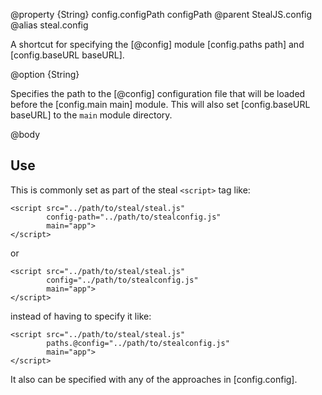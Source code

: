 @property {String} config.configPath configPath
@parent StealJS.config
@alias steal.config

A shortcut for specifying the [@config] module [config.paths path] and [config.baseURL baseURL]. 

@option {String}

Specifies the path to the [@config] configuration file that will be loaded before the
[config.main main] module. This will also set [config.baseURL baseURL] to
the `main` module directory.
   
@body

## Use

This is commonly set as part of the steal `<script>` tag like:

```
<script src="../path/to/steal/steal.js"
        config-path="../path/to/stealconfig.js"
        main="app">
</script>
```

or

```
<script src="../path/to/steal/steal.js"
        config="../path/to/stealconfig.js"
        main="app">
</script>
```

instead of having to specify it like:

```
<script src="../path/to/steal/steal.js"
        paths.@config="../path/to/stealconfig.js"
        main="app">
</script>
```



It also can be specified with any of the approaches in [config.config].

